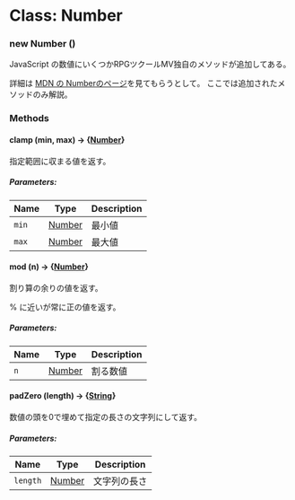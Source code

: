 # Class: Number

### new Number ()
JavaScript の数値にいくつかRPGツクールMV独自のメソッドが追加してある。

詳細は [MDN の Numberのページ](https://developer.mozilla.org/ja/docs/Web/JavaScript/Reference/Global_Objects/Number)を見てもらうとして。
ここでは追加されたメソッドのみ解説。


### Methods

#### clamp (min, max) → {[Number](Number.md)}
指定範囲に収まる値を返す。

##### Parameters:

| Name | Type | Description |
| --- | --- | --- |
| `min` | [Number](Number.md) | 最小値 |
| `max` | [Number](Number.md) | 最大値 |


#### mod (n) → {[Number](Number.md)}
割り算の余りの値を返す。

% に近いが常に正の値を返す。

##### Parameters:

| Name | Type | Description |
| --- | --- | --- |
| `n` | [Number](Number.md) | 割る数値 |


#### padZero (length) → {[String](String.md)}
数値の頭を0で埋めて指定の長さの文字列にして返す。

##### Parameters:

| Name | Type | Description |
| --- | --- | --- |
| `length` | [Number](Number.md) | 文字列の長さ |
